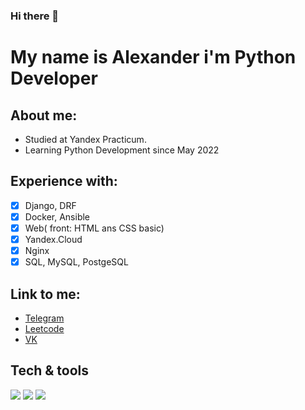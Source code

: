 ### Hi there 👋

<!--
**AlexandrBuvaev/AlexandrBuvaev** is a ✨ _special_ ✨ repository because its `README.md` (this file) appears on your GitHub profile.

Here are some ideas to get you started:

- 🔭 I’m currently working on ...
- 🌱 I’m currently learning ...
- 👯 I’m looking to collaborate on ...
- 🤔 I’m looking for help with ...
- 💬 Ask me about ...
- 📫 How to reach me: ...
- 😄 Pronouns: ...
- ⚡ Fun fact: ...
-->

My name is Alexander i'm Python Developer
===

About me:
---
- Studied at Yandex Practicum.
- Learning Python Development since May 2022

Experience with:
---
- [x] Django, DRF
- [x] Docker, Ansible
- [x] Web( front: HTML ans CSS basic)
- [x] Yandex.Cloud
- [x] Nginx
- [x] SQL, MySQL, PostgeSQL

Link to me:
---
- [Telegram](https://t.me/a_buvaev)
- [Leetcode](https://leetcode.com/AleksandrBuvaev/)
- [VK](https://vk.com/id255379439)

## Tech & tools
![](https://img.shields.io/badge/OS-Linux-informational?style=flat&logo=ubuntu&logoColor=white&color=2bbc8a)
![](https://img.shields.io/badge/Editor-VSCode-informational?style=flat&logo=vusialstudio&logoColor=white&color=2bbc8a)
![](https://img.shields.io/badge/Code-Python-informational?style=flat&logo=python&logoColor=white&color=2bbc8a)
